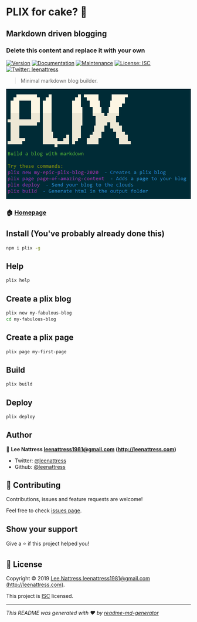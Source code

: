 
[meta-date]: <> (2019-10-29T11:44:46.073Z)
[meta-title]: <> (Page Title)

# PLIX for cake? 🍰
## Markdown driven blogging
### Delete this content and replace it with your own

[![Version](https://img.shields.io/npm/v/plix.svg)](https://www.npmjs.com/package/plix)
[![Documentation](https://img.shields.io/badge/documentation-yes-brightgreen.svg)](https://github.com/leenattress/plix#readme)
[![Maintenance](https://img.shields.io/badge/Maintained%3F-yes-green.svg)](https://github.com/leenattress/plix/graphs/commit-activity)
[![License: ISC](https://img.shields.io/github/license/leenattress/plix)](https://github.com/leenattress/plix/blob/master/LICENSE)
[![Twitter: leenattress](https://img.shields.io/twitter/follow/leenattress.svg?style=social)](https://twitter.com/leenattress)

> Minimal markdown blog builder.

![plix terminal header](assets/images/plix_readme.PNG)


### 🏠 [Homepage](https://github.com/leenattress/plix)

## Install (You've probably already done this)

```sh
npm i plix -g
```

## Help

```sh
plix help
```

## Create a plix blog

```sh
plix new my-fabulous-blog
cd my-fabulous-blog
```

## Create a plix page

```sh
plix page my-first-page
```

## Build

```sh
plix build
```

## Deploy

```sh
plix deploy
```

## Author

👤 **Lee Nattress <leenattress1981@gmail.com> (http://leenattress.com)**

* Twitter: [@leenattress](https://twitter.com/leenattress)
* Github: [@leenattress](https://github.com/leenattress)

## 🤝 Contributing

Contributions, issues and feature requests are welcome!

Feel free to check [issues page](https://github.com/leenattress/plix/issues).

## Show your support

Give a ⭐️ if this project helped you!


## 📝 License

Copyright © 2019 [Lee Nattress <leenattress1981@gmail.com> (http://leenattress.com)](https://github.com/leenattress).

This project is [ISC](https://github.com/leenattress/plix/blob/master/LICENSE) licensed.

***
_This README was generated with ❤️ by [readme-md-generator](https://github.com/kefranabg/readme-md-generator)_
